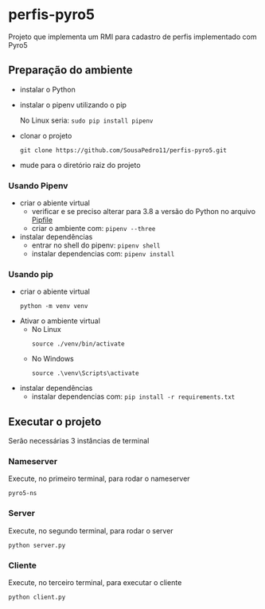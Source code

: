 # perfis-pyro5
Projeto que implementa um RMI para cadastro de perfis implementado com Pyro5

## Preparação do ambiente
* instalar o Python
* instalar o pipenv utilizando o pip

    No Linux seria: ```sudo pip install pipenv```
* clonar o projeto
    ```shell
    git clone https://github.com/SousaPedro11/perfis-pyro5.git
    ```
* mude para o diretório raiz do projeto
### Usando Pipenv
* criar o abiente virtual
  * verificar e se preciso alterar para 3.8 a versão do Python no arquivo [Pipfile](Pipfile)
  * criar o ambiente com: ```pipenv --three```
* instalar dependências
  * entrar no shell do pipenv: ```pipenv shell```
  * instalar dependencias com: ```pipenv install```

### Usando pip
* criar o abiente virtual
  ```shell
  python -m venv venv
  ```
* Ativar o ambiente virtual
  * No Linux
    ```shell
    source ./venv/bin/activate
    ```
  * No Windows
    ```
    source .\venv\Scripts\activate
    ```
* instalar dependências
  * instalar dependencias com: ```pip install -r requirements.txt```
    
## Executar o projeto
Serão necessárias 3 instâncias de terminal
### Nameserver
Execute, no primeiro terminal, para rodar o nameserver
```shell
pyro5-ns
```
### Server
Execute, no segundo terminal, para rodar o server
```shell
python server.py
```
### Cliente
Execute, no terceiro terminal, para executar o cliente
```shell
python client.py
```
